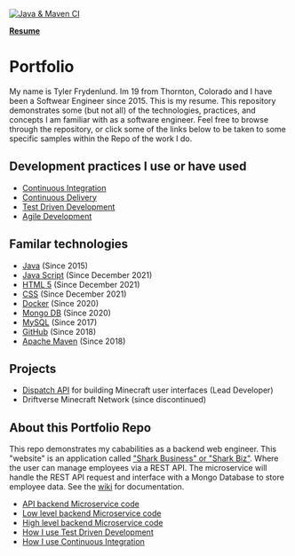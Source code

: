 [![Java & Maven CI](https://github.com/TylerFrydenlund/portfolio/actions/workflows/maven.yml/badge.svg?branch=master)](https://github.com/TylerFrydenlund/portfolio/actions/workflows/maven.yml)

**[Resume](https://docs.google.com/document/d/1kDD3PdcIdELcKxixdctUTwCR6TnxCPlzudSfcCS7EB0/edit#heading=h.7vtcyzeczjot)**
# Portfolio
My name is Tyler Frydenlund. Im 19 from Thornton, Colorado and I have been a Softwear Engineer since 2015. This is my resume. This repository demonstrates some (but not all) of the technologies, practices, and concepts I am familiar with as a software engineer. Feel free to browse through the repository, or click some of the links below to be taken to some specific samples within the Repo of the work I do.

## Development practices I use or have used
- [Continuous Integration](https://aws.amazon.com/devops/continuous-integration/#:~:text=Continuous%20integration%20is%20a%20DevOps,builds%20and%20tests%20are%20run.)
- [Continuous Delivery](https://aws.amazon.com/devops/continuous-delivery/)
- [Test Driven Development](https://en.wikipedia.org/wiki/Test-driven_development)
- [Agile Development](https://en.wikipedia.org/wiki/Agile_software_development)

## Familar technologies
- [Java](https://www.java.com/en/download/help/whatis_java.html) (Since 2015)
- [Java Script](https://www.javascript.com/) (Since December 2021)
- [HTML 5](https://en.wikipedia.org/wiki/HTML5) (Since December 2021)
- [CSS](https://en.wikipedia.org/wiki/CSS) (Since December 2021)
- [Docker](https://www.docker.com/resources/what-container) (Since 2020)
- [Mongo DB](https://www.mongodb.com/) (Since 2020)
- [MySQL](https://www.mysql.com/why-mysql/) (Since 2017)
- [GitHub](https://github.com/about) (Since 2018)
- [Apache Maven](https://maven.apache.org/what-is-maven.html) (Since 2018)

## Projects
- [Dispatch API](https://github.com/Driftverse/Dispatch-API) for building Minecraft user interfaces (Lead Developer)
- Driftverse Minecraft Network (since discontinued)

## About this Portfolio Repo

This repo demonstrates my cababilities as a backend web engineer. This "website" is an application called ["Shark Business" or "Shark Biz"](https://www.youtube.com/watch?v=oSuCu6vquno). Where the user can manage employees via a REST API. The microservice will handle the REST API request and interface with a Mongo Database to store employee data. See the [wiki](https://github.com/TylerFrydenlund/portfolio/wiki) for documentation.

- [API backend Microservice code](https://github.com/TylerFrydenlund/portfolio/tree/master/src/main/java/biz/shark/api)
- [Low level backend Microservice code](https://github.com/TylerFrydenlund/portfolio/tree/master/src/main/java/biz/shark/impl)
- [High level backend Microservice code](https://github.com/TylerFrydenlund/portfolio/tree/master/src/main/java/biz/shark/app)
- [How I use Test Driven Development](https://github.com/TylerFrydenlund/portfolio/tree/master/src/test/java/biz/shark)
- [How I use Continuous Integration](https://github.com/TylerFrydenlund/portfolio/actions/)
